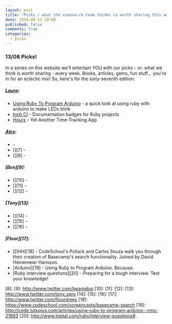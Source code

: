 ```yaml
---
layout: post
title: "Picks / what the vienna.rb team thinks is worth sharing this week"
date: 2014-08-13 20:00
published: false
comments: true
categories:
  - picks
---
```


### 13/08 Picks!

In a series on this website we'll entertain YOU with our picks - or: what we think is worth sharing - every week.
Books, articles, gems, fun stuff... you're in for an eclectic mix! So, here's for the sixty-seventh edition:

##### [Laura][1]:
  - [Using Ruby To Program Arduino][2] - a quick look at using ruby with arduino to make LEDs blink
  - [Inch CI][3] - Documentation badges for Ruby projects
  - [Hours][4] - Yet Another Time-Tracking App

##### [Alex][5]:
  - [][6] -
  - [][7] -
  - [][8] -

##### [Ben][9]:
  - [][10] -
  - [][11] -
  - [][12] -

##### [Tony][13]:
  - [][14] -
  - [][15] -
  - [][16] -

##### [Floor][17]:
  - [DHH][18] - CodeSchool's Pollack and Carlos Souza walk you through their creation of Basecamp's search functionality. Joined by David Heinemeier Hansson.
  - [Arduino][19] - Using Ruby to Program Arduino. Because.
  - [Ruby interview questions][20] - Preparing for a tough interview. Test your knowledge!

[1]: http://www.twitter.com/alicetragedy
[2]: http://code.tutsplus.com/articles/using-ruby-to-program-arduino--cms-21893
[3]: http://inch-ci.org
[4]: https://github.com/DefactoSoftware/Hours
[5]: http://www.twitter.com/alexandertacho
[6]:
[7]:
[8]:
[9]: http://www.twitter.com/beanieboi
[10]:
[11]:
[12]:
[13]: http://www.twitter.com/tony_xpro
[14]:
[15]:
[16]:
[17]: http://www.twitter.com/floordrees
[18]: https://www.codeschool.com/screencasts/basecamp-search
[19]: http://code.tutsplus.com/articles/using-ruby-to-program-arduino--cms-21893
[20]: http://www.toptal.com/ruby/interview-questions#.
